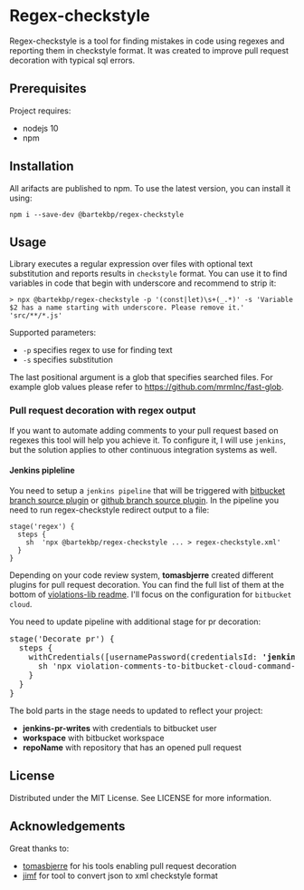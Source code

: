 # Regex-checkstyle
Regex-checkstyle is a tool for finding mistakes in code using regexes and reporting them in checkstyle format. It was created to improve pull request decoration with typical sql errors.

## Prerequisites
Project requires:
- nodejs 10
- npm

## Installation
All arifacts are published to npm. To use the latest version, you can install it using:
```
npm i --save-dev @bartekbp/regex-checkstyle
```

## Usage

Library executes a regular expression over files with optional text substitution and reports results in `checkstyle` format.
You can use it to find variables in code that begin with underscore and recommend to strip it:
```
> npx @bartekbp/regex-checkstyle -p '(const|let)\s+(_.*)' -s 'Variable $2 has a name starting with underscore. Please remove it.' 'src/**/*.js'
```

Supported parameters:
- `-p` specifies regex to use for finding  text
- `-s` specifies substitution

The last positional argument is a glob that specifies searched files. For example glob values please refer to
https://github.com/mrmlnc/fast-glob.

### Pull request decoration with regex output
If you want to automate adding comments to your pull request based on regexes this tool will help you achieve it.
To configure it, I will use `jenkins`, but the solution applies to other continuous integration systems as well.

#### Jenkins pipleline

You need to setup a `jenkins pipeline` that will be triggered with [bitbucket branch source plugin](https://plugins.jenkins.io/cloudbees-bitbucket-branch-source/) or [github branch source plugin](https://github.com/jenkinsci/github-branch-source-plugin).
In the pipeline you need to run regex-checkstyle redirect output to a file:
```
stage('regex') {
  steps {
    sh  'npx @bartekbp/regex-checkstyle ... > regex-checkstyle.xml'
  }
}
```
Depending on your code review system, **tomasbjerre** created different plugins for pull request decoration. You can find the full list of them at the bottom of [violations-lib readme](https://github.com/tomasbjerre/violations-lib). I'll focus on the configuration for `bitbucket cloud`.

You need to update pipeline with additional stage for pr decoration:
<pre>
stage('Decorate pr') {
  steps {
    withCredentials([usernamePassword(credentialsId: <strong>'jenkins-pr-writes'</strong>, passwordVariable: 'JENKINS_VIOLATION_PASSWORD', usernameVariable: 'JENKINS_VIOLATION_USER')]) {
      sh 'npx violation-comments-to-bitbucket-cloud-command-line -u "$JENKINS_VIOLATION_USER" -p "$JENKINS_VIOLATION_PASSWORD" -ws <strong>workspace</strong> -rs <strong>repoName</strong> -prid "$CHANGE_ID" -v "CHECKSTYLE" "." ".*regex-checkstyle.xml$" "regex" || true'
    }
  }
}
</pre>
The bold parts in the stage needs to updated to reflect your project:
- **jenkins-pr-writes** with credentials to bitbucket user
- **workspace** with bitbucket workspace
- **repoName** with repository that has an opened pull request

## License

Distributed under the MIT License. See LICENSE for more information.

## Acknowledgements
Great thanks to:
- [tomasbjerre](https://github.com/tomasbjerre) for his tools enabling pull request decoration
- [jimf](https://github.com/jimf) for tool to convert json to xml checkstyle format
